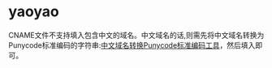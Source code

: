 # yaoyao

CNAME文件不支持填入包含中文的域名。中文域名的话,则需先将中文域名转换为Punycode标准编码的字符串:[中文域名转换Punycode标准编码工具](http://www.dh.vg/tools/zm.php)，然后填入即可。
